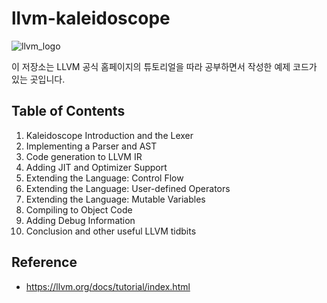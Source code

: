 # llvm-kaleidoscope
![llvm_logo](https://llvm.org/img/LLVMWyvernSmall.png)

이 저장소는 LLVM 공식 홈페이지의 튜토리얼을 따라 공부하면서 작성한 예제 코드가 있는 곳입니다.

## Table of Contents
1. Kaleidoscope Introduction and the Lexer
2. Implementing a Parser and AST
3. Code generation to LLVM IR
4. Adding JIT and Optimizer Support
5. Extending the Language: Control Flow
6. Extending the Language: User-defined Operators
7. Extending the Language: Mutable Variables
8. Compiling to Object Code
9. Adding Debug Information
10. Conclusion and other useful LLVM tidbits

## Reference
- https://llvm.org/docs/tutorial/index.html